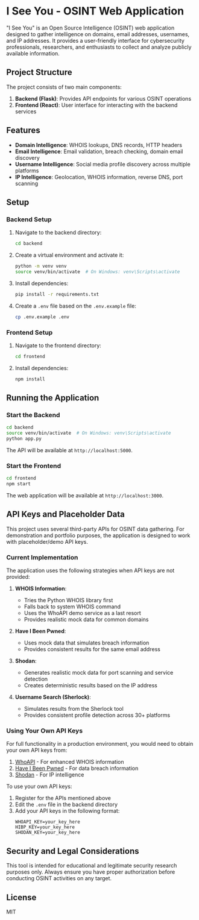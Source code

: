 # I See You - OSINT Web Application

"I See You" is an Open Source Intelligence (OSINT) web application designed to gather intelligence on domains, email addresses, usernames, and IP addresses. It provides a user-friendly interface for cybersecurity professionals, researchers, and enthusiasts to collect and analyze publicly available information.

## Project Structure

The project consists of two main components:

1. **Backend (Flask)**: Provides API endpoints for various OSINT operations
2. **Frontend (React)**: User interface for interacting with the backend services

## Features

- **Domain Intelligence**: WHOIS lookups, DNS records, HTTP headers
- **Email Intelligence**: Email validation, breach checking, domain email discovery
- **Username Intelligence**: Social media profile discovery across multiple platforms
- **IP Intelligence**: Geolocation, WHOIS information, reverse DNS, port scanning

## Setup

### Backend Setup

1. Navigate to the backend directory:
   ```bash
   cd backend
   ```

2. Create a virtual environment and activate it:
   ```bash
   python -m venv venv
   source venv/bin/activate  # On Windows: venv\Scripts\activate
   ```

3. Install dependencies:
   ```bash
   pip install -r requirements.txt
   ```

4. Create a `.env` file based on the `.env.example` file:
   ```bash
   cp .env.example .env
   ```

### Frontend Setup

1. Navigate to the frontend directory:
   ```bash
   cd frontend
   ```

2. Install dependencies:
   ```bash
   npm install
   ```

## Running the Application

### Start the Backend

```bash
cd backend
source venv/bin/activate  # On Windows: venv\Scripts\activate
python app.py
```

The API will be available at `http://localhost:5000`.

### Start the Frontend

```bash
cd frontend
npm start
```

The web application will be available at `http://localhost:3000`.

## API Keys and Placeholder Data

This project uses several third-party APIs for OSINT data gathering. For demonstration and portfolio purposes, the application is designed to work with placeholder/demo API keys.

### Current Implementation

The application uses the following strategies when API keys are not provided:

1. **WHOIS Information**: 
   - Tries the Python WHOIS library first
   - Falls back to system WHOIS command
   - Uses the WhoAPI demo service as a last resort
   - Provides realistic mock data for common domains

2. **Have I Been Pwned**: 
   - Uses mock data that simulates breach information
   - Provides consistent results for the same email address

3. **Shodan**:
   - Generates realistic mock data for port scanning and service detection
   - Creates deterministic results based on the IP address

4. **Username Search (Sherlock)**:
   - Simulates results from the Sherlock tool
   - Provides consistent profile detection across 30+ platforms

### Using Your Own API Keys

For full functionality in a production environment, you would need to obtain your own API keys from:

1. [WhoAPI](https://whoapi.com/) - For enhanced WHOIS information
2. [Have I Been Pwned](https://haveibeenpwned.com/API/Key) - For data breach information
3. [Shodan](https://account.shodan.io/) - For IP intelligence

To use your own API keys:

1. Register for the APIs mentioned above
2. Edit the `.env` file in the backend directory
3. Add your API keys in the following format:
   ```
   WHOAPI_KEY=your_key_here
   HIBP_KEY=your_key_here
   SHODAN_KEY=your_key_here
   ```

## Security and Legal Considerations

This tool is intended for educational and legitimate security research purposes only. Always ensure you have proper authorization before conducting OSINT activities on any target.

## License

MIT 